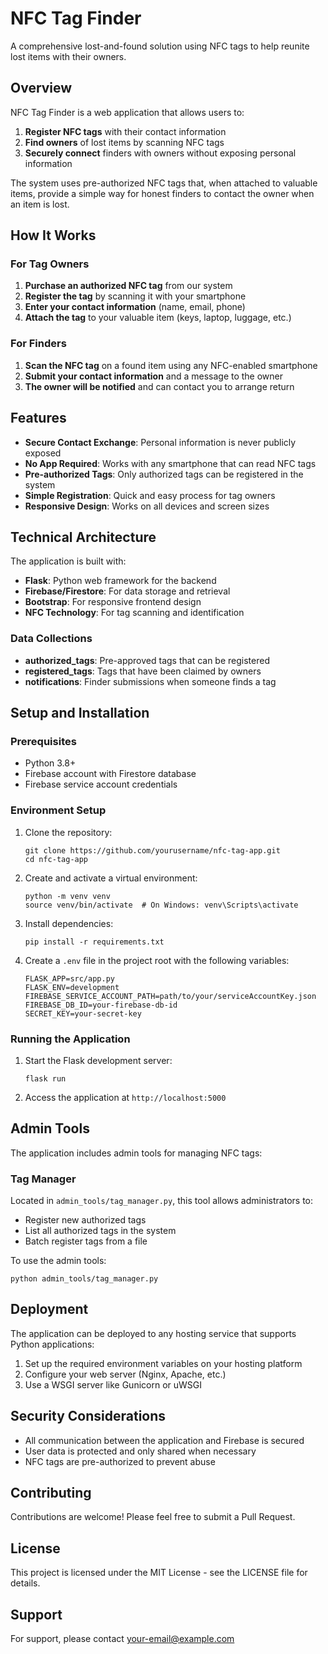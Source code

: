 # NFC Tag Finder

A comprehensive lost-and-found solution using NFC tags to help reunite lost items with their owners.

## Overview

NFC Tag Finder is a web application that allows users to:

1. **Register NFC tags** with their contact information
2. **Find owners** of lost items by scanning NFC tags
3. **Securely connect** finders with owners without exposing personal information

The system uses pre-authorized NFC tags that, when attached to valuable items, provide a simple way for honest finders to contact the owner when an item is lost.

## How It Works

### For Tag Owners

1. **Purchase an authorized NFC tag** from our system
2. **Register the tag** by scanning it with your smartphone
3. **Enter your contact information** (name, email, phone)
4. **Attach the tag** to your valuable item (keys, laptop, luggage, etc.)

### For Finders

1. **Scan the NFC tag** on a found item using any NFC-enabled smartphone
2. **Submit your contact information** and a message to the owner
3. **The owner will be notified** and can contact you to arrange return

## Features

- **Secure Contact Exchange**: Personal information is never publicly exposed
- **No App Required**: Works with any smartphone that can read NFC tags
- **Pre-authorized Tags**: Only authorized tags can be registered in the system
- **Simple Registration**: Quick and easy process for tag owners
- **Responsive Design**: Works on all devices and screen sizes

## Technical Architecture

The application is built with:

- **Flask**: Python web framework for the backend
- **Firebase/Firestore**: For data storage and retrieval
- **Bootstrap**: For responsive frontend design
- **NFC Technology**: For tag scanning and identification

### Data Collections

- **authorized_tags**: Pre-approved tags that can be registered
- **registered_tags**: Tags that have been claimed by owners
- **notifications**: Finder submissions when someone finds a tag

## Setup and Installation

### Prerequisites

- Python 3.8+
- Firebase account with Firestore database
- Firebase service account credentials

### Environment Setup

1. Clone the repository:
   ```
   git clone https://github.com/yourusername/nfc-tag-app.git
   cd nfc-tag-app
   ```

2. Create and activate a virtual environment:
   ```
   python -m venv venv
   source venv/bin/activate  # On Windows: venv\Scripts\activate
   ```

3. Install dependencies:
   ```
   pip install -r requirements.txt
   ```

4. Create a `.env` file in the project root with the following variables:
   ```
   FLASK_APP=src/app.py
   FLASK_ENV=development
   FIREBASE_SERVICE_ACCOUNT_PATH=path/to/your/serviceAccountKey.json
   FIREBASE_DB_ID=your-firebase-db-id
   SECRET_KEY=your-secret-key
   ```

### Running the Application

1. Start the Flask development server:
   ```
   flask run
   ```

2. Access the application at `http://localhost:5000`

## Admin Tools

The application includes admin tools for managing NFC tags:

### Tag Manager

Located in `admin_tools/tag_manager.py`, this tool allows administrators to:

- Register new authorized tags
- List all authorized tags in the system
- Batch register tags from a file

To use the admin tools:

```
python admin_tools/tag_manager.py
```

## Deployment

The application can be deployed to any hosting service that supports Python applications:

1. Set up the required environment variables on your hosting platform
2. Configure your web server (Nginx, Apache, etc.)
3. Use a WSGI server like Gunicorn or uWSGI

## Security Considerations

- All communication between the application and Firebase is secured
- User data is protected and only shared when necessary
- NFC tags are pre-authorized to prevent abuse

## Contributing

Contributions are welcome! Please feel free to submit a Pull Request.

## License

This project is licensed under the MIT License - see the LICENSE file for details.

## Support

For support, please contact [your-email@example.com](mailto:your-email@example.com)